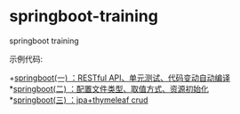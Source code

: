 # springboot-training
springboot training


示例代码:

+[springboot(一) ：RESTful API、单元测试、代码变动自动编译](https://github.com/zhangrgit/springboot-training/tree/master/chapter1 "chapter1")    
*[springboot(二) ：配置文件类型、取值方式、资源初始化](https://github.com/zhangrgit/springboot-training/tree/master/chapter2 "chapter2")        
*[springboot(三) ：jpa+thymeleaf crud](https://github.com/zhangrgit/springboot-training/tree/master/chapter3 "chapter3")

